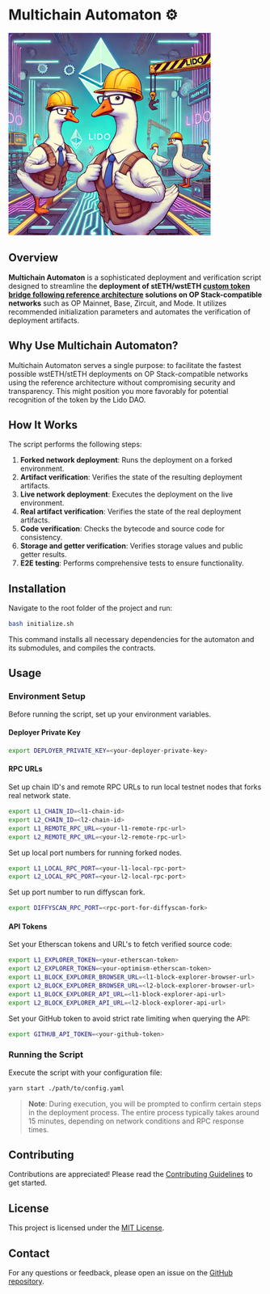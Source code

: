 # Multichain Automaton ⚙️

![](/assets/logo.jpg)

## Overview

**Multichain Automaton** is a sophisticated deployment and verification script designed to streamline the **deployment of stETH/wstETH [custom token bridge following reference architecture](https://docs.lido.fi/token-guides/wsteth-bridging-guide#reference-architecture-and-permissions-setup) solutions on OP Stack-compatible networks** such as OP Mainnet, Base, Zircuit, and Mode. It utilizes recommended initialization parameters and automates the verification of deployment artifacts.

## Why Use Multichain Automaton?

Multichain Automaton serves a single purpose: to facilitate the fastest possible wstETH/stETH deployments on OP Stack-compatible networks using the reference architecture without compromising security and transparency. This might position you more favorably for potential recognition of the token by the Lido DAO.

## How It Works

The script performs the following steps:

1. **Forked network deployment**: Runs the deployment on a forked environment.
2. **Artifact verification**: Verifies the state of the resulting deployment artifacts.
3. **Live network deployment**: Executes the deployment on the live environment.
4. **Real artifact verification**: Verifies the state of the real deployment artifacts.
5. **Code verification**: Checks the bytecode and source code for consistency.
6. **Storage and getter verification**: Verifies storage values and public getter results.
7. **E2E testing**: Performs comprehensive tests to ensure functionality.

## Installation

Navigate to the root folder of the project and run:

```bash
bash initialize.sh
```

This command installs all necessary dependencies for the automaton and its submodules, and compiles the contracts.

## Usage

### Environment Setup

Before running the script, set up your environment variables.

#### Deployer Private Key

```bash
export DEPLOYER_PRIVATE_KEY=<your-deployer-private-key>
```

#### RPC URLs

Set up chain ID's and remote RPC URLs to run local testnet nodes that forks real network state.

```bash
export L1_CHAIN_ID=<l1-chain-id>
export L2_CHAIN_ID=<l2-chain-id>
export L1_REMOTE_RPC_URL=<your-l1-remote-rpc-url>
export L2_REMOTE_RPC_URL=<your-l2-remote-rpc-url>
```

Set up local port numbers for running forked nodes.

```bash
export L1_LOCAL_RPC_PORT=<your-l1-local-rpc-port>
export L2_LOCAL_RPC_PORT=<your-l2-local-rpc-port>
```

Set up port number to run diffyscan fork.

```bash
export DIFFYSCAN_RPC_PORT=<rpc-port-for-diffyscan-fork>
```

#### API Tokens

Set your Etherscan tokens and URL's to fetch verified source code:

```bash
export L1_EXPLORER_TOKEN=<your-etherscan-token>
export L2_EXPLORER_TOKEN=<your-optimism-etherscan-token>
export L1_BLOCK_EXPLORER_BROWSER_URL=<l1-block-explorer-browser-url>
export L2_BLOCK_EXPLORER_BROWSER_URL=<l2-block-explorer-browser-url>
export L1_BLOCK_EXPLORER_API_URL=<l1-block-explorer-api-url>
export L2_BLOCK_EXPLORER_API_URL=<l2-block-explorer-api-url>
```

Set your GitHub token to avoid strict rate limiting when querying the API:

```bash
export GITHUB_API_TOKEN=<your-github-token>
```

### Running the Script

Execute the script with your configuration file:

```bash
yarn start ./path/to/config.yaml
```

> **Note**: During execution, you will be prompted to confirm certain steps in the deployment process. The entire process typically takes around 15 minutes, depending on network conditions and RPC response times.

## Contributing

Contributions are appreciated! Please read the [Contributing Guidelines](CONTRIBUTING.md) to get started.

## License

This project is licensed under the [MIT License](LICENSE).

## Contact

For any questions or feedback, please open an issue on the [GitHub repository](https://github.com/lidofinance/multichain-automaton/issues).
